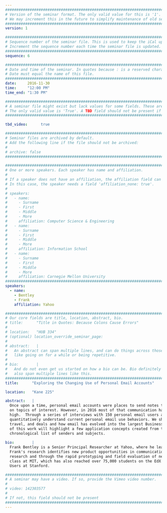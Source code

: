 ```yaml
---
################################################################################
# Version of the seminar format. The only valid value for this is '1'. 
# We may increment this in the future to simplify maintenance of old seminars.
################################################################################
version: 1

################################################################################
# Sequence number of the seminar file. This is used to keep the iCal up to date.
# Increment the sequence number each time the seminar file is updated.
################################################################################
sequence: 6

################################################################################
# Date and time of the seminar. In quotes because : is a reserved character.
# Date must equal the name of this file.
################################################################################
date:     2016-11-30
time:     "12:00 PM"
time_end: "1:30 PM"

################################################################################
# A seminar file might exist but lack values for some fields. These are 'TBD'. 
# The only valid value is 'True'. A TBD field should not be present if 'False'.
################################################################################

tbd_video:      true

################################################################################
# Seminar files are archived by default.
# Add the following line if the file should not be archived:
#
# archive: false
################################################################################

################################################################################
# One or more speakers. Each speaker has name and affiliation.
#
# If a speaker does not have an affiliation, the affiliation field can be removed.
# In this case, the speaker needs a field 'affiliation_none: true'.
#
# speakers:
#   - name: 
#     - Surname
#     - First
#     - Middle
#     - More
#     affiliation: Computer Science & Engineering 
#   - name: 
#     - Surname
#     - First
#     - Middle
#     - More
#     affiliation: Information School 
#   - name: 
#     - Surname
#     - First
#     - Middle
#     - More
#     affiliation: Carnegie Mellon University 
################################################################################
speakers:
  - name: 
    - Bentley
    - Frank
    affiliation: Yahoo

################################################################################
# Our core fields are title, location, abstract, bio.
# title:      "Title in Quotes: Because Colons Cause Errors"
# 
# location:   "HUB 334"
# (optional) location_override_seminar_page:
#
# abstract:   |
#   An abstract can span multiple lines, and can do things across those lines,
#   like going on for a while or being repetitive.
# 
# bio:        |
#   And do not even get us started on how a bio can be. Bio definitely can
#   also span multiple lines like this.
################################################################################
title:      "Exploring the Changing Use of Personal Email Accounts"

location:   "Kane 225"

abstract:   |
  Once upon a time, personal email accounts were places to send notes to friends and family, or to receive updates from mailing lists 
  on topics of interest. However, in 2016 most of that communication has moved elsewhere, yet the use of email products remains quite
  high.  Through a series of interviews with 150 personal email users and several larger surveys, we set out to qualitatively and
  quantitatively understand current personal email use behaviors. We show the importance of email for managing receipts, events, 
  travel, and deals and how email has evolved into the largest Business to Consumer communication channel.  The design implications 
  of this work will highlight a few application concepts created from these insights which move away from email as a reverse
  chronological list of senders and subjects.
  
bio:        |
  Frank Bentley is a Senior Principal Researcher at Yahoo, where he leads User Research for Yahoo Mail, Messenger, Flickr, and View.
  Frank's research identifies new product opportunities in communication and digital media based on findings from iterative user
  research and through the rapid prototyping and field evaluation of new concepts. For the past 10 years, he has taught a Mobile HCI
  class at MIT, which has also reached over 75,000 students on the EdX platform, and recently taught a new course called Understanding
  Users at Stanford.

################################################################################
# A seminar may have a video. If so, provide the Vimeo video number.
#
# video: 142303577
#
# If not, this field should not be present 
################################################################################
---
```

